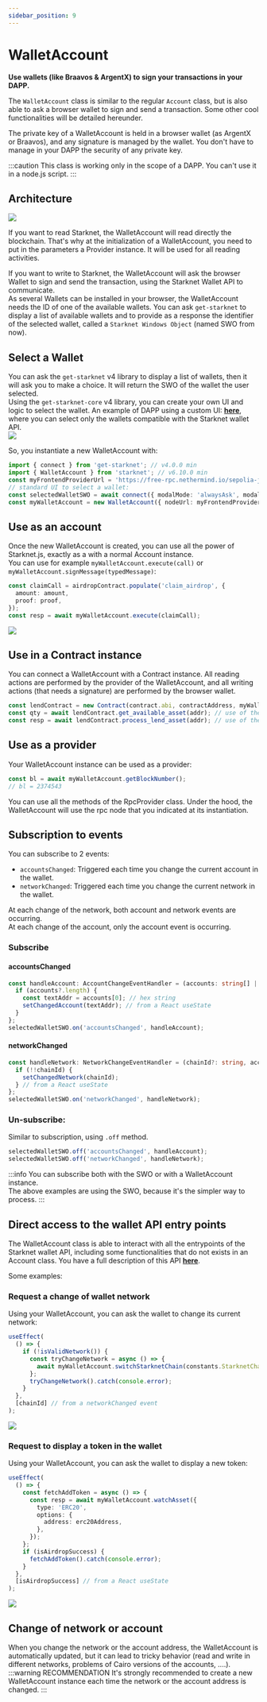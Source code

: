```yaml
---
sidebar_position: 9
---
```


# WalletAccount

**Use wallets (like Braavos & ArgentX) to sign your transactions in your DAPP.**

The `WalletAccount` class is similar to the regular `Account` class, but is also able to ask a browser wallet to sign and send a transaction. Some other cool functionalities will be detailed hereunder.

The private key of a WalletAccount is held in a browser wallet (as ArgentX or Braavos), and any signature is managed by the wallet. You don't have to manage in your DAPP the security of any private key.

:::caution
This class is working only in the scope of a DAPP. You can't use it in a node.js script.
:::

## Architecture

![](./pictures/WalletAccountArchitecture.png)

If you want to read Starknet, the WalletAccount will read directly the blockchain. That's why at the initialization of a WalletAccount, you need to put in the parameters a Provider instance. It will be used for all reading activities.

If you want to write to Starknet, the WalletAccount will ask the browser Wallet to sign and send the transaction, using the Starknet Wallet API to communicate.  
As several Wallets can be installed in your browser, the WalletAccount needs the ID of one of the available wallets. You can ask `get-starknet` to display a list of available wallets and to provide as a response the identifier of the selected wallet, called a `Starknet Windows Object` (named SWO from now).

## Select a Wallet

You can ask the `get-starknet` v4 library to display a list of wallets, then it will ask you to make a choice. It will return the SWO of the wallet the user selected.  
Using the `get-starknet-core` v4 library, you can create your own UI and logic to select the wallet. An example of DAPP using a custom UI: [**here**](https://github.com/PhilippeR26/Starknet-WalletAccount/blob/main/src/app/components/client/WalletHandle/SelectWallet.tsx), where you can select only the wallets compatible with the Starknet wallet API.  
![](./pictures/SelectWallet.png)

So, you instantiate a new WalletAccount with:

```typescript
import { connect } from 'get-starknet'; // v4.0.0 min
import { WalletAccount } from 'starknet'; // v6.10.0 min
const myFrontendProviderUrl = 'https://free-rpc.nethermind.io/sepolia-juno/v0_7';
// standard UI to select a wallet:
const selectedWalletSWO = await connect({ modalMode: 'alwaysAsk', modalTheme: 'light' });
const myWalletAccount = new WalletAccount({ nodeUrl: myFrontendProviderUrl }, selectedWalletSWO);
```

## Use as an account

Once the new WalletAccount is created, you can use all the power of Starknet.js, exactly as a with a normal Account instance.  
You can use for example `myWalletAccount.execute(call)` or `myWalletAccount.signMessage(typedMessage)`:

```typescript
const claimCall = airdropContract.populate('claim_airdrop', {
  amount: amount,
  proof: proof,
});
const resp = await myWalletAccount.execute(claimCall);
```

![](./pictures/executeTx.png)

## Use in a Contract instance

You can connect a WalletAccount with a Contract instance. All reading actions are performed by the provider of the WalletAccount, and all writing actions (that needs a signature) are performed by the browser wallet.

```typescript
const lendContract = new Contract(contract.abi, contractAddress, myWalletAccount);
const qty = await lendContract.get_available_asset(addr); // use of the WalletAccount provider.
const resp = await lendContract.process_lend_asset(addr); // use of the browser wallet
```

## Use as a provider

Your WalletAccount instance can be used as a provider:

```typescript
const bl = await myWalletAccount.getBlockNumber();
// bl = 2374543
```

You can use all the methods of the RpcProvider class. Under the hood, the WalletAccount will use the rpc node that you indicated at its instantiation.

## Subscription to events

You can subscribe to 2 events:

- `accountsChanged`: Triggered each time you change the current account in the wallet.
- `networkChanged`: Triggered each time you change the current network in the wallet.

At each change of the network, both account and network events are occurring.  
At each change of the account, only the account event is occurring.

### Subscribe

#### accountsChanged

```typescript
const handleAccount: AccountChangeEventHandler = (accounts: string[] | undefined) => {
  if (accounts?.length) {
    const textAddr = accounts[0]; // hex string
    setChangedAccount(textAddr); // from a React useState
  }
};
selectedWalletSWO.on('accountsChanged', handleAccount);
```

#### networkChanged

```typescript
const handleNetwork: NetworkChangeEventHandler = (chainId?: string, accounts?: string[]) => {
  if (!!chainId) {
    setChangedNetwork(chainId);
  } // from a React useState
};
selectedWalletSWO.on('networkChanged', handleNetwork);
```

### Un-subscribe:

Similar to subscription, using `.off` method.

```typescript
selectedWalletSWO.off('accountsChanged', handleAccount);
selectedWalletSWO.off('networkChanged', handleNetwork);
```

:::info
You can subscribe both with the SWO or with a WalletAccount instance.  
The above examples are using the SWO, because it's the simpler way to process.
:::

## Direct access to the wallet API entry points

The WalletAccount class is able to interact with all the entrypoints of the Starknet wallet API, including some functionalities that do not exists in an Account class.
You have a full description of this API [**here**](https://github.com/PhilippeR26/Starknet-WalletAccount/blob/main/doc/walletAPIspec.md).

Some examples:

### Request a change of wallet network

Using your WalletAccount, you can ask the wallet to change its current network:

```typescript
useEffect(
  () => {
    if (!isValidNetwork()) {
      const tryChangeNetwork = async () => {
        await myWalletAccount.switchStarknetChain(constants.StarknetChainId.SN_SEPOLIA);
      };
      tryChangeNetwork().catch(console.error);
    }
  },
  [chainId] // from a networkChanged event
);
```

![](./pictures/switchNetwork.png)

### Request to display a token in the wallet

Using your WalletAccount, you can ask the wallet to display a new token:

```typescript
useEffect(
  () => {
    const fetchAddToken = async () => {
      const resp = await myWalletAccount.watchAsset({
        type: 'ERC20',
        options: {
          address: erc20Address,
        },
      });
    };
    if (isAirdropSuccess) {
      fetchAddToken().catch(console.error);
    }
  },
  [isAirdropSuccess] // from a React useState
);
```

![](./pictures/addToken.png)

## Change of network or account

When you change the network or the account address, the WalletAccount is automatically updated, but it can lead to tricky behavior (read and write in different networks, problems of Cairo versions of the accounts, ....).  
:::warning RECOMMENDATION
It's strongly recommended to create a new WalletAccount instance each time the network or the account address is changed.
:::

